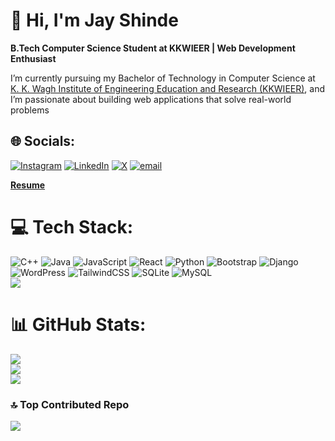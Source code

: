 # 👋 Hi, I'm Jay Shinde

**B.Tech Computer Science Student at KKWIEER | Web Development Enthusiast**

I’m currently pursuing my Bachelor of Technology in Computer Science at [K. K. Wagh Institute of Engineering Education and Research (KKWIEER)](https://www.kkwagh.edu.in/), and I’m passionate about building web applications that solve real-world problems

## 🌐 Socials:
[![Instagram](https://img.shields.io/badge/Instagram-%23E4405F.svg?logo=Instagram&logoColor=white)](https://instagram.com/jay_shinde__10) [![LinkedIn](https://img.shields.io/badge/LinkedIn-%230077B5.svg?logo=linkedin&logoColor=white)](https://linkedin.com/in/jay-shinde-b5634325a) [![X](https://img.shields.io/badge/X-black.svg?logo=X&logoColor=white)](https://x.com/JayShin755555) [![email](https://img.shields.io/badge/Email-D14836?logo=gmail&logoColor=white)](mailto:jayshinde4554@gmail.com) 

[**Resume** ](https://drive.google.com/file/d/1o9Z19W2WEIASKKVA3-9lmNoPz9oL9Gue/view?usp=drive_link)
# 💻 Tech Stack:
![C++](https://img.shields.io/badge/c++-%2300599C.svg?style=for-the-badge&logo=c%2B%2B&logoColor=white) ![Java](https://img.shields.io/badge/java-%23ED8B00.svg?style=for-the-badge&logo=openjdk&logoColor=white) ![JavaScript](https://img.shields.io/badge/javascript-%23323330.svg?style=for-the-badge&logo=javascript&logoColor=%23F7DF1E) ![React](https://img.shields.io/badge/react-%2320232a.svg?style=for-the-badge&logo=react&logoColor=%2361DAFB) ![Python](https://img.shields.io/badge/python-3670A0?style=for-the-badge&logo=python&logoColor=ffdd54) ![Bootstrap](https://img.shields.io/badge/bootstrap-%238511FA.svg?style=for-the-badge&logo=bootstrap&logoColor=white) ![Django](https://img.shields.io/badge/django-%23092E20.svg?style=for-the-badge&logo=django&logoColor=white) ![WordPress](https://img.shields.io/badge/WordPress-%23117AC9.svg?style=for-the-badge&logo=WordPress&logoColor=white) ![TailwindCSS](https://img.shields.io/badge/tailwindcss-%2338B2AC.svg?style=for-the-badge&logo=tailwind-css&logoColor=white) ![SQLite](https://img.shields.io/badge/sqlite-%2307405e.svg?style=for-the-badge&logo=sqlite&logoColor=white) ![MySQL](https://img.shields.io/badge/mysql-4479A1.svg?style=for-the-badge&logo=mysql&logoColor=white)
<br>
![](https://komarev.com/ghpvc/?username=jayshinde0&color=blue)
# 📊 GitHub Stats:

![](https://github-readme-stats.vercel.app/api?username=jayshinde0&theme=dark&hide_border=true&include_all_commits=false&count_private=true)<br/>
![](https://github-readme-streak-stats.herokuapp.com/?user=jayshinde0&theme=dark&hide_border=true)<br/>
![](https://github-readme-stats.vercel.app/api/top-langs/?username=jayshinde0&theme=dark&hide_border=true&include_all_commits=false&count_private=true&layout=compact)

### 🔝 Top Contributed Repo
![](https://github-contributor-stats.vercel.app/api?username=jayshinde0&limit=5&theme=dark&combine_all_yearly_contributions=true)


